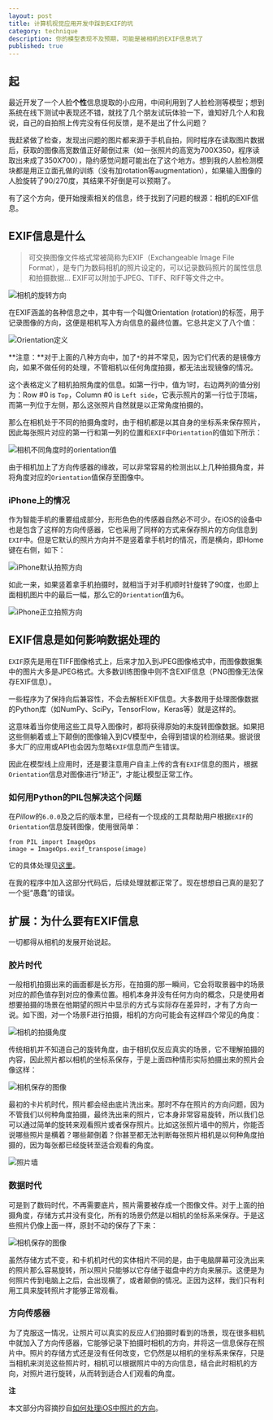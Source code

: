 ```yaml
---
layout: post
title: 计算机视觉应用开发中踩到EXIF的坑
category: technique
description: 你的模型表现不及预期，可能是被相机的EXIF信息坑了
published: true
---
```


## 起

最近开发了一个人脸**个性**信息提取的小应用，中间利用到了人脸检测等模型；想到系统在线下测试中表现还不错，就找了几个朋友试玩体验一下，谁知好几个人和我说，自己的自拍照上传完没有任何反馈，是不是出了什么问题？

我赶紧做了检查，发现出问题的图片都来源于手机自拍，同时程序在读取图片数据后，获取的图像高宽数值正好颠倒过来（如一张照片的高宽为700X350，程序读取出来成了350X700），隐约感觉问题可能出在了这个地方。想到我的人脸检测模块都是用正立面孔做的训练（没有加rotation等augmentation），如果输入图像的人脸旋转了90/270度，其结果不好倒是可以预期了。

有了这个方向，便开始搜索相关的信息，终于找到了问题的根源：相机的EXIF信息。

## EXIF信息是什么

> 可交换图像文件格式常被简称为EXIF（Exchangeable Image File Format），是专门为数码相机的照片设定的，可以记录数码照片的属性信息和拍摄数据... EXIF可以附加于JPEG、TIFF、RIFF等文件之中。

![相机的旋转方向](/images/handling_exif/handling_exif)

在EXIF涵盖的各种信息之中，其中有一个叫做Orientation (rotation)的标签，用于记录图像的方向，这便是相机写入方向信息的最终位置。它总共定义了八个值：

![Orientation定义](/images/handling_exif/orientation-eight-values.png)

**注意：**对于上面的八种方向中，加了`*`的并不常见，因为它们代表的是镜像方向，如果不做任何的处理，不管相机以任何角度拍摄，都无法出现镜像的情况。

这个表格定义了相机拍照角度的信息。如第一行中，值为1时，右边两列的值分别为：Row #0 is `Top`，Column #0 is `Left side`，它表示照片的第一行位于顶端，而第一列位于左侧，那么这张照片自然就是以正常角度拍摄的。

那么在相机处于不同的拍摄角度时，由于相机都是以其自身的坐标系来保存照片，因此每张照片对应的第一行和第一列的位置和`EXIF`中`Orientation`的值如下所示：

![相机不同角度时的orientation值](/images/handling_exif/orientation-value.png)

由于相机加上了方向传感器的缘故，可以非常容易的检测出以上几种拍摄角度，并将角度对应的`Orientation`值保存至图像中。

### iPhone上的情况

作为智能手机的重要组成部分，形形色色的传感器自然必不可少。在iOS的设备中也是包含了这样的方向传感器，它也采用了同样的方式来保存照片的方向信息到`EXIF`中。但是它默认的照片方向并不是竖着拿手机时的情况，而是横向，即Home键在右侧，如下：

![iPhone默认拍照方向](/images/handling_exif/orientation-zero-degree.png)

如此一来，如果竖着拿手机拍摄时，就相当于对手机顺时针旋转了90度，也即上面相机图片中的最后一幅，那么它的`Orientation`值为6。

![iPhone正立拍照方向](/images/handling_exif/orientation-iphone-portrait.png)

## EXIF信息是如何影响数据处理的

`EXIF`原先是用在TIFF图像格式上，后来才加入到JPEG图像格式中，而图像数据集中的图片大多是JPEG格式。大多数训练图像中则不含EXIF信息（PNG图像无法保存EXIF信息）。

一些程序为了保持向后兼容性，不会去解析EXIF信息。大多数用于处理图像数据的Python库（如NumPy、SciPy，TensorFlow，Keras等）就是这样的。

这意味着当你使用这些工具导入图像时，都将获得原始的未旋转图像数据。如果把这些侧躺着或上下颠倒的图像输入到CV模型中，会得到错误的检测结果。据说很多大厂的应用或API也会因为忽略`EXIF`信息而产生错误。

因此在模型线上应用时，还是要注意用户自主上传的含有`EXIF`信息的图片，根据`Orientation`信息对图像进行“矫正”，才能让模型正常工作。

### 如何用Python的PIL包解决这个问题

在*Pillow*的`6.0.0`及之后的版本里，已经有一个现成的工具帮助用户根据`EXIF`的`Orientation`信息旋转图像，使用很简单：

    from PIL import ImageOps
    image = ImageOps.exif_transpose(image)

它的具体处理见[这里][exif_transpose_source]。

在我的程序中加入这部分代码后，后续处理就都正常了。现在想想自己真的是犯了一个挺“愚蠢”的错误。

## 扩展：为什么要有EXIF信息

一切都得从相机的发展开始说起。

### 胶片时代

一般相机拍摄出来的画面都是长方形，在拍摄的那一瞬间，它会将取景器中的场景对应的颜色值存到对应的像素位置。相机本身并没有任何方向的概念，只是使用者想要拍摄的场景在他期望的照片中显示的方式与实际存在差异时，才有了方向一说。如下图，对一个场景F进行拍摄，相机的方向可能会有这样四个常见的角度：

![相机的拍摄角度](/images/handling_exif/orientation-camera-view.png)

传统相机并不知道自己的旋转角度，由于相机仅反应真实的场景，它不理解拍摄的内容，因此照片都以相机的坐标系保存，于是上面四种情形实际拍摄出来的照片会像这样：

![相机保存的图像](/images/handling_exif/orientation-encoded-jpeg.png)

最初的卡片机时代，照片都会经由底片洗出来。那时不存在照片的方向问题，因为不管我们以何种角度拍摄，最终洗出来的照片，它本身非常容易旋转，所以我们总可以通过简单的旋转来观看照片或者保存照片。比如这张照片墙中的照片，你能否说哪些照片是横着？哪些颠倒着？你甚至都无法判断每张照片相机是以何种角度拍摄的，因为每张都已经旋转至适合观看的角度。

![照片墙](/images/handling_exif/orientation-photo-wall.jpg)

### 数据时代

可是到了数码时代，不再需要底片，照片需要被存成一个图像文件。对于上面的拍摄角度，存储方式并没有变化，所有的场景仍然是以相机的坐标系来保存。于是这些照片仍像上面一样，原封不动的保存了下来：

![相机保存的图像](/images/handling_exif/orientation-encoded-jpeg.png)

虽然存储方式不变，和卡机机时代的实体相片不同的是，由于电脑屏幕可没洗出来的照片那么容易旋转，所以照片只能够以它存储于磁盘中的方向来展示。这便是为何照片传到电脑上之后，会出现横了，或者颠倒的情况。正因为这样，我们只有利用工具来旋转照片才能够正常观看。

### 方向传感器

为了克服这一情况，让照片可以真实的反应人们拍摄时看到的场景，现在很多相机中就加入了方向传感器，它能够记录下拍摄时相机的方向，并将这一信息保存在照片中。照片的存储方式还是没有任何改变，它仍然是以相机的坐标系来保存，只是当相机来浏览这些照片时，相机可以根据照片中的方向信息，结合此时相机的方向，对照片进行旋转，从而转到适合人们观看的角度。


**注**

本文部分内容摘抄自[如何处理iOS中照片的方向][quote_url]。


[exif_transpose_source]: https://pillow.readthedocs.io/en/latest/_modules/PIL/ImageOps.html#exif_transpose
[quote_url]: https://feihu.me/blog/2015/how-to-handle-image-orientation-on-iOS/

